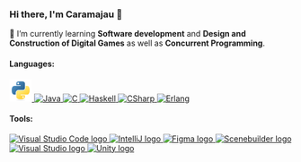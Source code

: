 ### Hi there, I'm Caramajau 👋

🌱 I’m currently learning **Software development** and **Design and Construction of Digital Games** as well as **Concurrent Programming**.


#### Languages:
<!-- Python logo -->
<a href="https://www.python.org" target="_blank" rel="noreferrer"> 
  <img src="https://raw.githubusercontent.com/devicons/devicon/master/icons/python/python-original.svg" alt="python" width="40" height="40"/> </a> 
<!-- Java logo -->
<a href="https://www.java.com/en/">
  <img src="https://cdn-icons-png.flaticon.com/512/226/226777.png" alt="Java" width="40" height="40"/>
</a>
<!-- C logo -->
<a href="https://en.wikipedia.org/wiki/C_(programming_language)">
  <img src="https://upload.wikimedia.org/wikipedia/commons/1/19/C_Logo.png" alt="C" width="40" height="40"/>
</a>
<!-- Haskell logo -->
<a href="https://www.haskell.org">
  <img src="https://upload.wikimedia.org/wikipedia/commons/thumb/1/1c/Haskell-Logo.svg/512px-Haskell-Logo.svg.png" alt="Haskell" width="40" height="40"/>
</a>
<!-- C# logo -->
<a href="https://dotnet.microsoft.com/en-us/languages/csharp">
  <img src="https://seeklogo.com/images/C/c-sharp-c-logo-02F17714BA-seeklogo.com.png" alt="CSharp" width="40" height="40"/>
</a>
<!-- Erlang logo -->
<a href="https://www.erlang.org">
  <img src="https://upload.wikimedia.org/wikipedia/commons/thumb/0/04/Erlang_logo.svg/1168px-Erlang_logo.svg.png" alt="Erlang" width="40" height="40"/>
</a>

#### Tools:
<!-- VSCode logo -->
<a href="https://code.visualstudio.com">
  <img src="https://upload.wikimedia.org/wikipedia/commons/9/9a/Visual_Studio_Code_1.35_icon.svg" alt="Visual Studio Code logo" width="40" height="40"/>
</a>
<!-- IntelliJ logo -->
<a href="https://www.jetbrains.com/idea/">
  <img src="https://upload.wikimedia.org/wikipedia/commons/thumb/9/9c/IntelliJ_IDEA_Icon.svg/1200px-IntelliJ_IDEA_Icon.svg.png" alt="IntelliJ logo" width="40" height="40"/>
</a>
<!-- Figma logo -->
<a href="https://www.figma.com">
  <img src="https://cdn.sanity.io/images/599r6htc/localized/46a76c802176eb17b04e12108de7e7e0f3736dc6-1024x1024.png?w=670&h=670&q=75&fit=max&auto=format" alt="Figma logo" width="40" height="40"/>
</a>
<!-- Scene builder logo -->
<a href="https://gluonhq.com/products/scene-builder/">
  <img src="https://i0.wp.com/gluonhq.com/wp-content/uploads/2015/02/SceneBuilderLogo.png?fit=781%2C781&ssl=1" alt="Scenebuilder logo" width="40" height="40"/>
</a>
<!-- Visual Studio logo -->
<a href="https://visualstudio.microsoft.com">
  <img src="https://upload.wikimedia.org/wikipedia/commons/thumb/2/2c/Visual_Studio_Icon_2022.svg/800px-Visual_Studio_Icon_2022.svg.png" alt="Visual Studio logo" width="40" height="40"/>
</a>
<!-- Unity logo -->
<a href="https://unity.com">
  <img src="https://i.redd.it/tu3gt6ysfxq71.png" alt="Unity logo" width="40" height="40"/>
</a>
<!--
**Caramajau/Caramajau** is a ✨ _special_ ✨ repository because its `README.md` (this file) appears on your GitHub profile.

Here are some ideas to get you started:

- 🔭 I’m currently working on ...
- 🌱 I’m currently learning ...
- 👯 I’m looking to collaborate on ...
- 🤔 I’m looking for help with ...
- 💬 Ask me about ...
- 📫 How to reach me: ...
- 😄 Pronouns: ...
- ⚡ Fun fact: ...
![Github licence](https://img.shields.io/badge/Profile_views-245-0e75b6?style=flat-square)
![Github coolness](https://img.shields.io/badge/Coolness-87/100-0e75b6?style=flat-square)
-->
